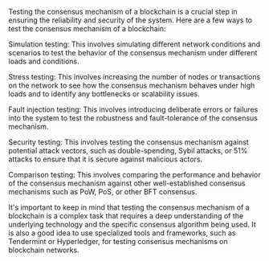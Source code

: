 Testing the consensus mechanism of a blockchain is a crucial step in ensuring the reliability and security of the system. Here are a few ways to test the consensus mechanism of a blockchain:

Simulation testing: This involves simulating different network conditions and scenarios to test the behavior of the consensus mechanism under different loads and conditions.

Stress testing: This involves increasing the number of nodes or transactions on the network to see how the consensus mechanism behaves under high loads and to identify any bottlenecks or scalability issues.

Fault injection testing: This involves introducing deliberate errors or failures into the system to test the robustness and fault-tolerance of the consensus mechanism.

Security testing: This involves testing the consensus mechanism against potential attack vectors, such as double-spending, Sybil attacks, or 51% attacks to ensure that it is secure against malicious actors.

Comparison testing: This involves comparing the performance and behavior of the consensus mechanism against other well-established consensus mechanisms such as PoW, PoS, or other BFT consensus.

It's important to keep in mind that testing the consensus mechanism of a blockchain is a complex task that requires a deep understanding of the underlying technology and the specific consensus algorithm being used. It is also a good idea to use specialized tools and frameworks, such as Tendermint or Hyperledger, for testing consensus mechanisms on blockchain networks.




